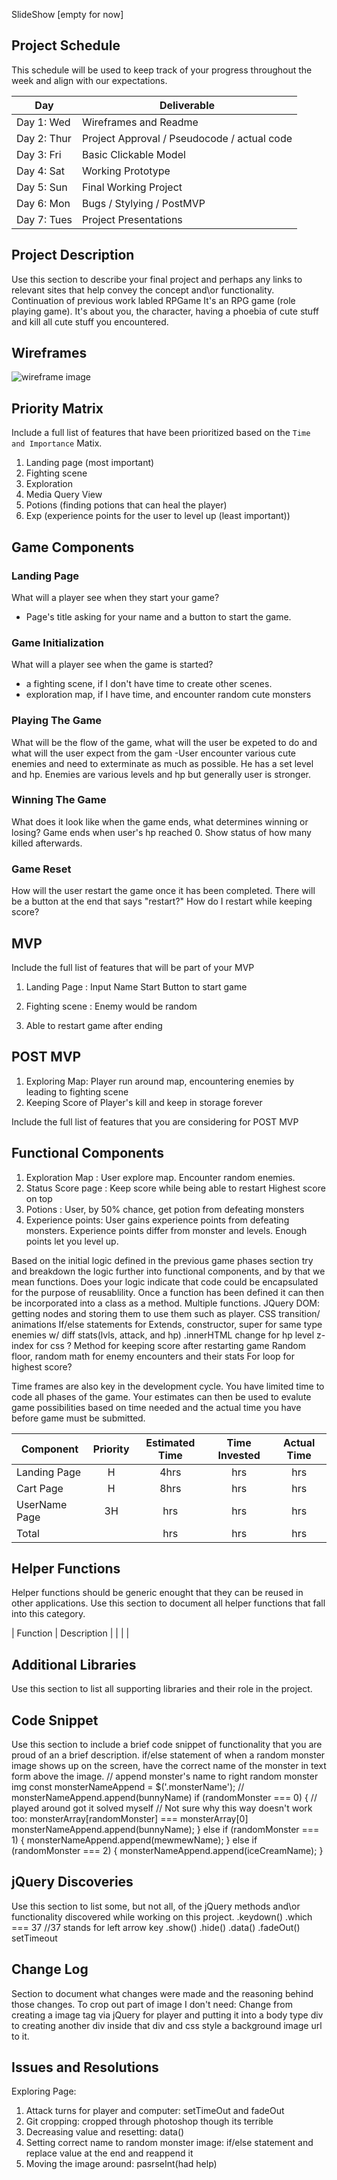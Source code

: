 SlideShow
[empty for now]

## Project Schedule

This schedule will be used to keep track of your progress throughout the week and align with our expectations.  

|  Day | Deliverable | 
|---|---| 
|Day 1: Wed| Wireframes and Readme|
|Day 2: Thur| Project Approval /  Pseudocode / actual code|
|Day 3: Fri| Basic Clickable Model |
|Day 4: Sat| Working Prototype |
|Day 5: Sun| Final Working Project |
|Day 6: Mon| Bugs / Stylying / PostMVP |
|Day 7: Tues| Project Presentations |


## Project Description

Use this section to describe your final project and perhaps any links to relevant sites that help convey the concept and\or functionality.
Continuation of previous work labled RPGame
It's an RPG game (role playing game). It's about you, the character, having a phoebia
of cute stuff and kill all cute stuff you encountered.

## Wireframes

![wireframe image](/images/IMG_20180418_134115.jpg)

## Priority Matrix

Include a full list of features that have been prioritized based on the `Time and Importance` Matix.  
1. Landing page (most important)
2. Fighting scene
3. Exploration
4. Media Query View
5. Potions (finding potions that can heal the player)
6. Exp (experience points for the user to level up (least important))

## Game Components

### Landing Page
What will a player see when they start your game?
- Page's title asking for your name and a button to start the game.

### Game Initialization
What will a player see when the game is started? 
- a fighting scene, if I don't have time to create other scenes.
- exploration map, if I have time, and encounter random cute monsters

### Playing The Game
What will be the flow of the game, what will the user be expeted to do and what will the user expect from the gam
-User encounter various cute enemies and need to exterminate as much as possible. He 
has a set level and hp. Enemies are various levels and hp but generally user is stronger.

### Winning The Game
What does it look like when the game ends, what determines winning or losing?
Game ends when user's hp reached 0. Show status of how many killed afterwards.

### Game Reset
How will the user restart the game once it has been completed.
There will be a button at the end that says "restart?" How do I restart while keeping
score?

## MVP 

Include the full list of features that will be part of your MVP
1. Landing Page :
    Input Name
    Start Button to start game

2. Fighting scene : 
    Enemy would be random
3. Able to restart game after ending

## POST MVP
1. Exploring Map:
    Player run around map, encountering enemies by leading to fighting scene
2. Keeping Score of Player's kill and keep in storage forever

Include the full list of features that you are considering for POST MVP
## Functional Components
1. Exploration Map : 
    User explore map. Encounter random enemies.
2. Status Score page :
    Keep score while being able to restart
    Highest score on top
3. Potions : User, by 50% chance, get potion from defeating monsters
4. Experience points: User gains experience points from defeating monsters.
    Experience points differ from monster and levels.
    Enough points let you level up.



Based on the initial logic defined in the previous game phases section try and breakdown the logic further into functional components, and by that we mean functions.  Does your logic indicate that code could be encapsulated for the purpose of reusablility.  Once a function has been defined it can then be incorporated into a class as a method. 
    Multiple functions.
    JQuery DOM: getting nodes and storing them to use them such as player.
    CSS transition/ animations
    If/else statements for 
    Extends, constructor, super for same type enemies w/ diff stats(lvls, attack, and hp)
    .innerHTML change for hp level
    z-index for css
    ? Method for keeping score after restarting game
    Random floor, random math for enemy encounters and their stats
    For loop for highest score?

Time frames are also key in the development cycle.  You have limited time to code all phases of the game.  Your estimates can then be used to evalute game possibilities based on time needed and the actual time you have before game must be submitted. 

| Component | Priority | Estimated Time | Time Invested | Actual Time |
| --- | :---: |  :---: | :---: | :---: |
| Landing Page | H | 4hrs| hrs | hrs |
| Cart Page | H | 8hrs| hrs | hrs |
| UserName Page | 3H | hrs| hrs | hrs |
| Total |  | hrs| hrs | hrs |

## Helper Functions
Helper functions should be generic enought that they can be reused in other applications. Use this section to document all helper functions that fall into this category.

| Function | Description | 
|  | |  


## Additional Libraries
 Use this section to list all supporting libraries and their role in the project. 


## Code Snippet

Use this section to include a brief code snippet of functionality that you are proud of an a brief description. 
if/else statement of when a random monster image shows up on the screen, have the correct name of the monster in text form above the image.
    // append monster's name to right random monster img
    const monsterNameAppend = $('.monsterName');
    // monsterNameAppend.append(bunnyName)
    if (randomMonster === 0) { // played around got it solved myself
      // Not sure why this way doesn't work too: monsterArray[randomMonster] === monsterArray[0]
      monsterNameAppend.append(bunnyName);
    } else if (randomMonster === 1) {
      monsterNameAppend.append(mewmewName);
    } else if (randomMonster === 2) {
      monsterNameAppend.append(iceCreamName);
    }

## jQuery Discoveries
 Use this section to list some, but not all, of the jQuery methods and\or functionality discovered while working on this project.
.keydown()
.which === 37 //37 stands for left arrow key
.show()
.hide()
.data()
.fadeOut()
setTimeout

## Change Log
 Section to document what changes were made and the reasoning behind those changes.
 To crop out part of image I don't need:
 Change from creating a image tag via jQuery for player and putting it into a body type div to creating another div inside that div
 and css style a background image url to it.

## Issues and Resolutions
 Exploring Page: 
 1. Attack turns for player and computer: setTimeOut and fadeOut
 2. Git cropping: cropped through photoshop though its terrible
 3. Decreasing value and resetting: data()
 4. Setting correct name to random monster image: if/else statement and replace value at the end and reappend it
 5. Moving the image around: pasrseInt(had help)
